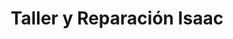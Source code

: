 ---
title: "Taller y Reparación Isaac"
url: /colon/taller-y-reparacion-isaac/
shop: Autowerkstatt
---